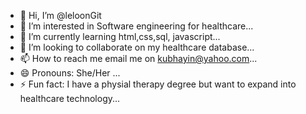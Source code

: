 - 👋 Hi, I’m @leloonGit
- 👀 I’m interested in Software engineering for healthcare...
- 🌱 I’m currently learning html,css,sql, javascript...
- 💞️ I’m looking to collaborate on my healthcare database...
- 📫 How to reach me email me on kubhayin@yahoo.com...
- 😄 Pronouns: She/Her ...
- ⚡ Fun fact: I have a physial therapy degree but want to expand into healthcare technology...

<!---
leloonGit/leloonGit is a ✨ special ✨ repository because its `README.md` (this file) appears on your GitHub profile.
You can click the Preview link to take a look at your changes.
--->
